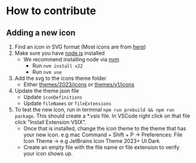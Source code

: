 # How to contribute

## Adding a new icon

1. Find an icon in SVG format (Most icons are from [here](https://jetbrains.design/intellij/resources/icons_list/))
2. Make sure you have [node.js](https://nodejs.org/en) installed
   - We recommend installing node via [nvm](https://github.com/nvm-sh/nvm)
     - Run `nvm install v22`
     - Run `nvm use`
3. Add the svg to the icons theme folder
   - Either [themes/2023/icons](https://github.com/cadamsdev/vscode-jetbrains-icon-theme/tree/main/themes/2023/icons) or [themes/v1/icons](https://github.com/cadamsdev/vscode-jetbrains-icon-theme/tree/main/themes/v1/icons)
4. Update the theme json file
   - Update `iconDefinitions`
   - Update `fileNames` or `fileExtensions`
5. To test the new icon, run in terminal `npm run prebuild && npm run package`. This should create a *.vsix file. In VSCode right click on that file click "Install Extension VSIX".
   - Once that is installed, change the icon theme to the theme that has your new icon. e.g mac Command + Shift + P -> Preferences: File Icon Theme -> e.g JetBrains Icon Theme 2023+ UI Dark
   - Create an empty file with the file name or file extension to verify your icon shows up.
